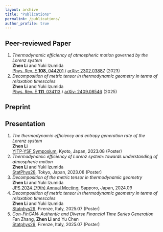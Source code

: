 ```yaml
---
layout: archive
title: "Publications"
permalink: /publications/
author_profile: true
---
```


## Peer-reviewed Paper

1.  _Thermodynamic efficiency of atmospheric motion governed by the Lorenz system_<br>
    **Zhen Li** and Yuki Izumida<br>
    [Phys. Rev. E **108**, 044201](https://journals.aps.org/pre/abstract/10.1103/PhysRevE.108.044201) / [arXiv: 2302.03887](https://arxiv.org/abs/2302.03887) (2023)
2.  _Decomposition of metric tensor in thermodynamic geometry in terms of relaxation timescales_<br>
    **Zhen Li** and Yuki Izumida<br>
    [Phys. Rev. E **111**, 034113](https://journals.aps.org/pre/abstract/10.1103/PhysRevE.111.034113) / [arXiv: 2409.08546](https://arxiv.org/abs/2409.08546) (2025)


## Preprint

## Presentation
1.  _The thermodynamic efficiency and entropy generation rate of the Lorenz system_<br>
    **Zhen Li**<br>
    [YITP-YSF Symposium](https://www2.yukawa.kyoto-u.ac.jp/~yitp-ysf2022/), Kyoto, Japan, 2023.08 (Poster)
2.  _Thermodynamic efficiency of Lorenz system: towards understanding of atmospheric motion_<br>
    **Zhen Li** and Yuki Izumida<br>
    [StatPhys28](https://statphys28.org/welcome.html), Tokyo, Japan, 2023.08 (Poster)
3.  _Decomposition of the metric tensor in thermodynamic geometry_<br>
    **Zhen Li** and Yuki Izumida<br>
    [JPS 2024 (79th) Annual Meeting](https://onsite.gakkai-web.net/jps/jps_search/2024au/index.html), Sapporo, Japan, 2024.09
4.  _Decomposition of metric tensor in thermodynamic geometry in terms of relaxation timescales_<br>
    **Zhen Li** and Yuki Izumida<br>
    [Statphys29](https://statphys29.org/), Firenze, Italy, 2025.07 (Poster)
5.  _Con-FinGAN: Authentic and Diverse Financial Time Series Generation_<br>
    Fan Zhang, **Zhen Li** and Yu Chen<br>
    [Statphys29](https://statphys29.org/), Firenze, Italy, 2025.07 (Poster)

